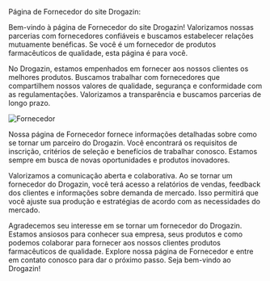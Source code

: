 Página de Fornecedor do site Drogazin:

Bem-vindo à página de Fornecedor do site Drogazin! Valorizamos nossas parcerias com fornecedores confiáveis e buscamos estabelecer relações mutuamente benéficas. Se você é um fornecedor de produtos farmacêuticos de qualidade, esta página é para você.

No Drogazin, estamos empenhados em fornecer aos nossos clientes os melhores produtos. Buscamos trabalhar com fornecedores que compartilhem nossos valores de qualidade, segurança e conformidade com as regulamentações. Valorizamos a transparência e buscamos parcerias de longo prazo.

![Fornecedor](https://github.com/shiinzinho/Repositorio-de-API-do-projeto-Drogazin/assets/140071474/8a10345a-ed3e-4cd5-a5a6-9b1a0e3917af)

Nossa página de Fornecedor fornece informações detalhadas sobre como se tornar um parceiro do Drogazin. Você encontrará os requisitos de inscrição, critérios de seleção e benefícios de trabalhar conosco. Estamos sempre em busca de novas oportunidades e produtos inovadores.

Valorizamos a comunicação aberta e colaborativa. Ao se tornar um fornecedor do Drogazin, você terá acesso a relatórios de vendas, feedback dos clientes e informações sobre demanda de mercado. Isso permitirá que você ajuste sua produção e estratégias de acordo com as necessidades do mercado.

Agradecemos seu interesse em se tornar um fornecedor do Drogazin. Estamos ansiosos para conhecer sua empresa, seus produtos e como podemos colaborar para fornecer aos nossos clientes produtos farmacêuticos de qualidade. Explore nossa página de Fornecedor e entre em contato conosco para dar o próximo passo. Seja bem-vindo ao Drogazin!